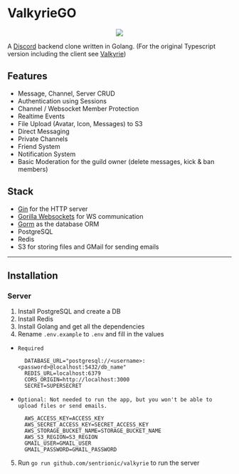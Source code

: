 # ValkyrieGO

<p align="center">
  <img src="https://harmony-cdn.s3.eu-central-1.amazonaws.com/logo.png">
</p>

A [Discord](https://discord.com) backend clone written in Golang.
(For the original Typescript version including the client see [Valkyrie](https://github.com/sentrionic/Valkyrie))


## Features

- Message, Channel, Server CRUD
- Authentication using Sessions
- Channel / Websocket Member Protection
- Realtime Events
- File Upload (Avatar, Icon, Messages) to S3
- Direct Messaging
- Private Channels
- Friend System
- Notification System
- Basic Moderation for the guild owner (delete messages, kick & ban members)

## Stack

- [Gin](https://gin-gonic.com/) for the HTTP server
- [Gorilla Websockets](https://github.com/gorilla/websocket) for WS communication
- [Gorm](https://gorm.io/) as the database ORM
- PostgreSQL
- Redis
- S3 for storing files and GMail for sending emails

---

## Installation

### Server

1. Install PostgreSQL and create a DB
2. Install Redis
3. Install Golang and get all the dependencies
4. Rename `.env.example` to `.env` and fill in the values

- `Required`

        DATABASE_URL="postgresql://<username>:<password>@localhost:5432/db_name"
        REDIS_URL=localhost:6379
        CORS_ORIGIN=http://localhost:3000
        SECRET=SUPERSECRET

- `Optional: Not needed to run the app, but you won't be able to upload files or send emails.`

        AWS_ACCESS_KEY=ACCESS_KEY
        AWS_SECRET_ACCESS_KEY=SECRET_ACCESS_KEY
        AWS_STORAGE_BUCKET_NAME=STORAGE_BUCKET_NAME
        AWS_S3_REGION=S3_REGION
        GMAIL_USER=GMAIL_USER
        GMAIL_PASSWORD=GMAIL_PASSWORD

5. Run `go run github.com/sentrionic/valkyrie` to run the server